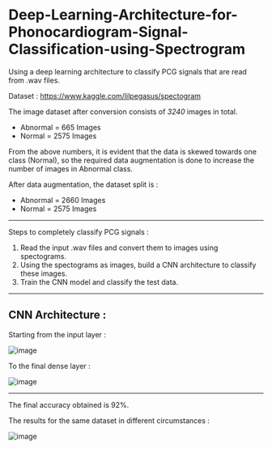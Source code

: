 # Deep-Learning-Architecture-for-Phonocardiogram-Signal-Classification-using-Spectrogram
Using a deep learning architecture to classify PCG signals that are read from .wav files.

Dataset : https://www.kaggle.com/lilpegasus/spectogram

The image dataset after conversion consists of *3240* images in total.

 - Abnormal = 665 Images
 - Normal = 2575 Images

From the above numbers, it is evident that the data is skewed towards one class (Normal),
so the required data augmentation is done to increase the number of images in Abnormal class.

After data augmentation, the dataset split is :

 - Abnormal = 2660 Images
 - Normal = 2575 Images

 - - - -
Steps to completely classify PCG signals :
1. Read the input .wav files and convert them to images using spectograms.
2. Using the spectograms as images, build a CNN architecture to classify these images.
3. Train the CNN model and classify the test data.

 - - - -
## CNN Architecture :

Starting from the input layer :

![image](https://user-images.githubusercontent.com/60283852/152285565-9b287e44-6d2c-453a-9852-6b8837b221c0.png)

To the final dense layer :

![image](https://user-images.githubusercontent.com/60283852/152285585-43aa2cc3-94aa-4c01-90a7-c597f8cf8e63.png)

 - - - -
The final accuracy obtained is 92%.

The results for the same dataset in different circumstances :

![image](https://user-images.githubusercontent.com/60283852/152285878-56c1337e-6f51-4a91-960c-9587c60af244.png)

